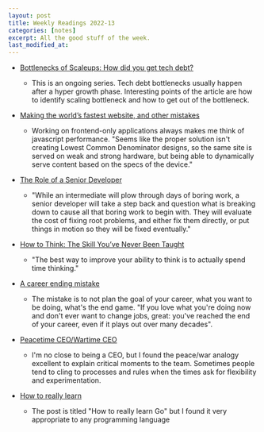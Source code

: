 ```yaml
---
layout: post
title: Weekly Readings 2022-13
categories: [notes]
excerpt: All the good stuff of the week.
last_modified_at:
---
```


- [Bottlenecks of Scaleups: How did you get tech debt?](https://martinfowler.com/articles/bottlenecks-of-scaleups/01-tech-debt.html)
    - This is an ongoing series. Tech debt bottlenecks usually happen after a hyper growth phase. Interesting points of the article are how to identify scaling bottleneck and how to get out of the bottleneck.

- [Making the world’s fastest website, and other mistakes](https://dev.to/tigt/making-the-worlds-fastest-website-and-other-mistakes-56na)
    - Working on frontend-only applications always makes me think of javascript performance. "Seems like the proper solution isn't creating Lowest Common Denominator designs, so the same site is served on weak and strong hardware, but being able to dynamically serve content based on the specs of the device."

- [The Role of a Senior Developer](http://mattbriggs.net/blog/2015/06/01/the-role-of-a-senior-developer/)
    - "While an intermediate will plow through days of boring work, a senior developer will take a step back and question what is breaking down to cause all that boring work to begin with. They will evaluate the cost of fixing root problems, and either fix them directly, or put things in motion so they will be fixed eventually."

- [How to Think: The Skill You’ve Never Been Taught](https://fs.blog/how-to-think/)
    - "The best way to improve your ability to think is to actually spend time thinking."

- [A career ending mistake](https://bitfieldconsulting.com/golang/career)
    - The mistake is to not plan the goal of your career, what you want to be doing, what's the end game. "If you love what you're doing now and don't ever want to change jobs, great: you've reached the end of your career, even if it plays out over many decades".

- [Peacetime CEO/Wartime CEO](https://future.a16z.com/peacetime-ceo-wartime-ceo/)
    - I'm no close to being a CEO, but I found the peace/war analogy excellent to explain critical moments to the team. Sometimes people tend to cling to processes and rules when the times ask for flexibility and experimentation.

- [How to really learn <programming language>](https://bitfieldconsulting.com/golang/how)
    - The post is titled "How to really learn Go" but I found it very appropriate to any programming language
